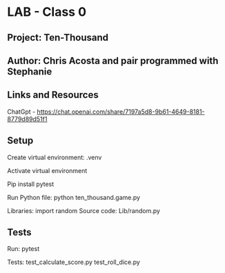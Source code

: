 # LAB - Class 0

## Project: Ten-Thousand

## Author: Chris Acosta and pair programmed with Stephanie

## Links and Resources

ChatGpt - https://chat.openai.com/share/7197a5d8-9b61-4649-8181-8779d89d51f1

## Setup

Create virtual environment:
    .venv

Activate virtual environment

Pip install pytest

Run Python file:
    python ten_thousand.game.py

Libraries:
    import random
        Source code: Lib/random.py

## Tests

Run: pytest

Tests: 
    test_calculate_score.py
    test_roll_dice.py
